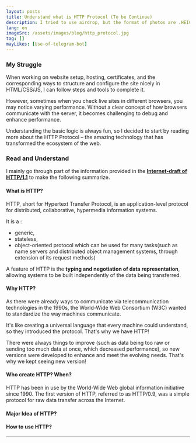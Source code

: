 ```yaml
---
layout: posts
title: Understand what is HTTP Protocol (To be Continue)
description: I tried to use airdrop, but the format of photos are .HEIC, not a normal web broswer support format and the size of photos is HUGE!
lang: en
imageSrc: /assets/images/blog/http_protocol.jpg
tag: []
mayLikes: [Use-of-telegram-bot]
---
```


### **My Struggle**

When working on website setup, hosting, certificates, and the corresponding ways to structure and configure the site nicely in HTML/CSS/JS, I can follow steps and tools to complete it.

However, sometimes when you check live sites in different browsers, you may notice varying performance. Without a clear concept of how browsers communicate with the server, it becomes challenging to debug and enhance performance.

Understanding the basic logic is always fun, so I decided to start by reading more about the HTTP Protocol – the amazing technology that has transformed the ecosystem of the web.

### **Read and Understand**
I mainly go through part of the information provided in the **[Internet-draft of HTTP/1.1](https://www.w3.org/Protocols/HTTP/1.1/draft-ietf-http-v11-spec-01)** to make the following summarize.

#### **What is HTTP?**
HTTP, short for Hypertext Transfer Protocol, is an application-level protocol for distributed, collaborative, hypermedia information systems.

It is a :
- generic, 
- stateless, 
- object-oriented protocol which can be used for many tasks(such as name servers and distributed object management systems, through extension of its request methods) 

A feature of HTTP is the **typing and negotiation of data representation**, allowing systems to be built independently of the data being transferred.

#### **Why HTTP?**
As there were already ways to communicate via telecommunication technologies in the 1990s, the World-Wide Web Consortium (W3C) wanted to standardize the way machines communicate. 

It's like creating a universal language that every machine could understand, so they introduced the protocol. 
That's why we have HTTP!

There were always things to improve (such as data being too raw or sending too much data at once, which decreased performance), so new versions were developed to enhance and meet the evolving needs. That's why we kept seeing new version!


#### Who create HTTP? When?
HTTP has been in use by the World-Wide Web global information initiative since 1990.
The first version of HTTP, referred to as HTTP/0.9, was a simple protocol for raw data transfer across the Internet. 


#### Major Idea of HTTP?

#### How to use HTTP?




---